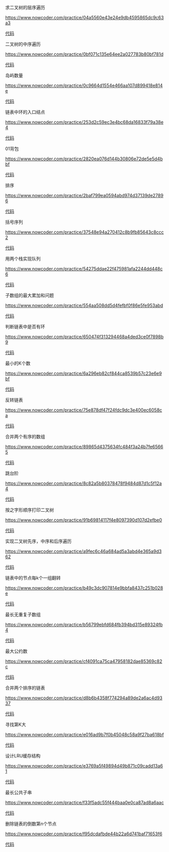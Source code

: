 求二叉树的层序遍历

https://www.nowcoder.com/practice/04a5560e43e24e9db4595865dc9c63a3

[代码](src/q04a5560e43e24e9db4595865dc9c63a3)

二叉树的中序遍历

https://www.nowcoder.com/practice/0bf071c135e64ee2a027783b80bf781d

[代码](src/q0bf071c135e64ee2a027783b80bf781d)

岛屿数量

https://www.nowcoder.com/practice/0c9664d1554e466aa107d899418e814e

[代码](src/q0c9664d1554e466aa107d899418e814e)

链表中环的入口结点

https://www.nowcoder.com/practice/253d2c59ec3e4bc68da16833f79a38e4

[代码](src/q253d2c59ec3e4bc68da16833f79a38e4)

01背包

https://www.nowcoder.com/practice/2820ea076d144b30806e72de5e5d4bbf

[代码](src/q2820ea076d144b30806e72de5e5d4bbf)

排序

https://www.nowcoder.com/practice/2baf799ea0594abd974d37139de27896

[代码](src/q2baf799ea0594abd974d37139de27896)

括号序列

https://www.nowcoder.com/practice/37548e94a270412c8b9fb85643c8ccc2

[代码](src/q37548e94a270412c8b9fb85643c8ccc2)

用两个栈实现队列

https://www.nowcoder.com/practice/54275ddae22f475981afa2244dd448c6

[代码](src/q54275ddae22f475981afa2244dd448c6)

子数组的最大累加和问题

https://www.nowcoder.com/practice/554aa508dd5d4fefbf0f86e5fe953abd

[代码](src/q554aa508dd5d4fefbf0f86e5fe953abd)

判断链表中是否有环

https://www.nowcoder.com/practice/650474f313294468a4ded3ce0f7898b9

[代码](src/q650474f313294468a4ded3ce0f7898b9)

最小的K个数

https://www.nowcoder.com/practice/6a296eb82cf844ca8539b57c23e6e9bf

[代码](src/q6a296eb82cf844ca8539b57c23e6e9bf)

反转链表

https://www.nowcoder.com/practice/75e878df47f24fdc9dc3e400ec6058ca

[代码](src/q75e878df47f24fdc9dc3e400ec6058ca)

合并两个有序的数组

https://www.nowcoder.com/practice/89865d4375634fc484f3a24b7fe65665

[代码](src/q89865d4375634fc484f3a24b7fe65665)

跳台阶

https://www.nowcoder.com/practice/8c82a5b80378478f9484d87d1c5f12a4

[代码](src/q8c82a5b80378478f9484d87d1c5f12a4)

按之字形顺序打印二叉树

https://www.nowcoder.com/practice/91b69814117f4e8097390d107d2efbe0

[代码](src/q91b69814117f4e8097390d107d2efbe0)

实现二叉树先序，中序和后序遍历

https://www.nowcoder.com/practice/a9fec6c46a684ad5a3abd4e365a9d362

[代码](src/qa9fec6c46a684ad5a3abd4e365a9d362)

链表中的节点每k个一组翻转

https://www.nowcoder.com/practice/b49c3dc907814e9bbfa8437c251b028e

[代码](src/qb49c3dc907814e9bbfa8437c251b028e)

最长无重复子数组

https://www.nowcoder.com/practice/b56799ebfd684fb394bd315e89324fb4

[代码](src/qb56799ebfd684fb394bd315e89324fb4)

最大公约数

https://www.nowcoder.com/practice/cf4091ca75ca47958182dae85369c82c

[代码](src/qcf4091ca75ca47958182dae85369c82c)

合并两个排序的链表

https://www.nowcoder.com/practice/d8b6b4358f774294a89de2a6ac4d9337

[代码](src/qd8b6b4358f774294a89de2a6ac4d9337)

寻找第K大

https://www.nowcoder.com/practice/e016ad9b7f0b45048c58a9f27ba618bf

[代码](src/qe016ad9b7f0b45048c58a9f27ba618bf)

设计LRU缓存结构

https://www.nowcoder.com/practice/e3769a5f49894d49b871c09cadd13a61

[代码](src/qe3769a5f49894d49b871c09cadd13a61)

最长公共子串

https://www.nowcoder.com/practice/f33f5adc55f444baa0e0ca87ad8a6aac

[代码](src/qf33f5adc55f444baa0e0ca87ad8a6aac)

删除链表的倒数第n个节点

https://www.nowcoder.com/practice/f95dcdafbde44b22a6d741baf71653f6

[代码](src/qf95dcdafbde44b22a6d741baf71653f6)

